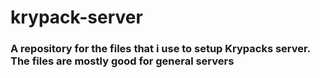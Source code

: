 # krypack-server
<h3>A repository for the files that i use to setup Krypacks server. The files are mostly good for general servers</h3>
